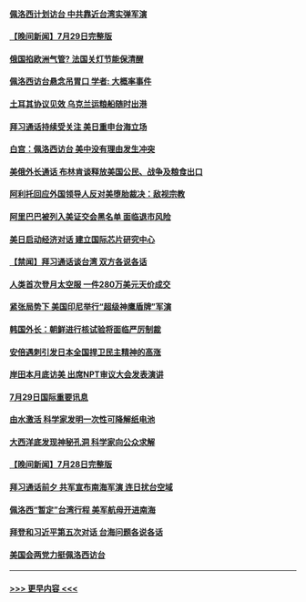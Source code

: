 #### [佩洛西计划访台 中共靠近台湾实弹军演](../pages/prog202/a103490619.md?t=07301101) 
#### [【晚间新闻】7月29日完整版](../pages/prog202/a103490598.md?t=07301101) 
#### [俄国掐欧洲气管? 法国关灯节能保清醒](../pages/prog202/a103490529.md?t=07301101) 
#### [佩洛西访台悬念吊胃口 学者: 大概率事件](../pages/prog202/a103490534.md?t=07301101) 
#### [土耳其协议见效 乌克兰运粮船随时出港](../pages/prog202/a103490525.md?t=07301101) 
#### [拜习通话持续受关注 美日重申台海立场](../pages/prog202/a103490520.md?t=07301101) 
#### [白宫：佩洛西访台 美中没有理由发生冲突](../pages/prog202/a103490433.md?t=07301101) 
#### [美俄外长通话 布林肯谈释放美国公民、战争及粮食出口](../pages/prog202/a103490413.md?t=07301101) 
#### [阿利托回应外国领导人反对美堕胎裁决：敌视宗教](../pages/prog202/a103490422.md?t=07301101) 
#### [阿里巴巴被列入美证交会黑名单 面临退市风险](../pages/prog202/a103490355.md?t=07301101) 
#### [美日启动经济对话 建立国际芯片研究中心](../pages/prog202/a103490275.md?t=07301101) 
#### [【禁闻】拜习通话谈台湾 双方各说各话](../pages/prog202/a103490237.md?t=07301101) 
#### [人类首次登月太空服 一件280万美元天价成交](../pages/prog202/a103490256.md?t=07301101) 
#### [紧张局势下 美国印尼举行“超级神鹰盾牌”军演](../pages/prog202/a103490178.md?t=07301101) 
#### [韩国外长：朝鲜进行核试验将面临严厉制裁](../pages/prog202/a103490099.md?t=07301101) 
#### [安倍遇刺引发日本全国捍卫民主精神的高涨](../pages/prog202/a103490097.md?t=07301101) 
#### [岸田本月底访美 出席NPT审议大会发表演讲](../pages/prog202/a103490138.md?t=07301101) 
#### [7月29日国际重要讯息](../pages/prog202/a103490091.md?t=07301101) 
#### [由水激活 科学家发明一次性可降解纸电池](../pages/prog202/a103490047.md?t=07301101) 
#### [大西洋底发现神秘孔洞 科学家向公众求解](../pages/prog202/a103490033.md?t=07301101) 
#### [【晚间新闻】7月28日完整版](../pages/prog202/a103489823.md?t=07301101) 
#### [拜习通话前夕 共军宣布南海军演 连日扰台空域](../pages/prog202/a103489870.md?t=07301101) 
#### [佩洛西“暂定”台湾行程 美军航母开进南海](../pages/prog202/a103489795.md?t=07301101) 
#### [拜登和习近平第五次对话 台海问题各说各话](../pages/prog202/a103489730.md?t=07301101) 
#### [美国会两党力挺佩洛西访台](../pages/prog202/a103489483.md?t=07301101) 

----
#### [ >>> 更早内容 <<< ](../indexes/prog202-earlier.md)
